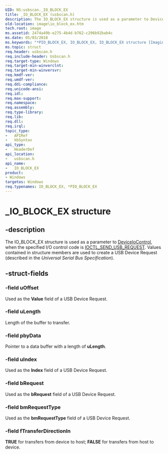 ```yaml
---
UID: NS:usbscan._IO_BLOCK_EX
title: _IO_BLOCK_EX (usbscan.h)
description: The IO_BLOCK_EX structure is used as a parameter to DeviceIoControl, when the specified I/O control code is IOCTL_SEND_USB_REQUEST.
old-location: image\io_block_ex.htm
tech.root: image
ms.assetid: 2474a49b-e275-4b4d-b762-c296b92bab4c
ms.date: 05/03/2018
ms.keywords: "*PIO_BLOCK_EX, IO_BLOCK_EX, IO_BLOCK_EX structure [Imaging Devices], PIO_BLOCK_EX, PIO_BLOCK_EX structure pointer [Imaging Devices], _IO_BLOCK_EX, image.io_block_ex, stifnc_6b21356d-4f1a-4b8d-a54e-767f46e5b1b3.xml, usbscan/IO_BLOCK_EX, usbscan/PIO_BLOCK_EX"
ms.topic: struct
req.header: usbscan.h
req.include-header: Usbscan.h
req.target-type: Windows
req.target-min-winverclnt: 
req.target-min-winversvr: 
req.kmdf-ver: 
req.umdf-ver: 
req.ddi-compliance: 
req.unicode-ansi: 
req.idl: 
req.max-support: 
req.namespace: 
req.assembly: 
req.type-library: 
req.lib: 
req.dll: 
req.irql: 
topic_type:
-	APIRef
-	kbSyntax
api_type:
-	HeaderDef
api_location:
-	usbscan.h
api_name:
-	IO_BLOCK_EX
product:
- Windows
targetos: Windows
req.typenames: IO_BLOCK_EX, *PIO_BLOCK_EX
---
```


# _IO_BLOCK_EX structure


## -description


The IO_BLOCK_EX structure is used as a parameter to <a href="https://msdn.microsoft.com/1d35c087-6672-4fc6-baa1-a886dd9d3878">DeviceIoControl</a>, when the specified I/O control code is <a href="https://msdn.microsoft.com/library/windows/hardware/ff542900">IOCTL_SEND_USB_REQUEST</a>. Values contained in structure members are used to create a USB Device Request (described in the <i>Universal Serial Bus Specification</i>).


## -struct-fields




### -field uOffset

Used as the <b>Value</b> field of a USB Device Request.


### -field uLength

Length of the buffer to transfer.


### -field pbyData

Pointer to a data buffer with a length of <b>uLength</b>.


### -field uIndex

Used as the <b>Index</b> field of a USB Device Request.


### -field bRequest

Used as the <b>bRequest</b> field of a USB Device Request.


### -field bmRequestType

Used as the <b>bmRequestType</b> field of a USB Device Request.


### -field fTransferDirectionIn

<b>TRUE</b> for transfers from device to host; <b>FALSE</b> for transfers from host to device.

